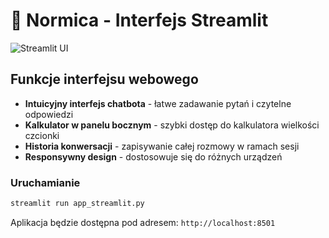 # 🌟 Normica - Interfejs Streamlit

![Streamlit UI](streamlit_ui.png)

## Funkcje interfejsu webowego

- **Intuicyjny interfejs chatbota** - łatwe zadawanie pytań i czytelne odpowiedzi
- **Kalkulator w panelu bocznym** - szybki dostęp do kalkulatora wielkości czcionki
- **Historia konwersacji** - zapisywanie całej rozmowy w ramach sesji
- **Responsywny design** - dostosowuje się do różnych urządzeń

### Uruchamianie

```bash
streamlit run app_streamlit.py
```

Aplikacja będzie dostępna pod adresem: `http://localhost:8501`
